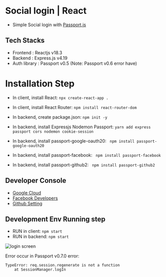 # Social login | React
* Simple Social login with [Passport.js](https://www.passportjs.org/)

## Tech Stacks
* Frontend : Reactjs v18.3
* Backend : Express.js v4.19
* Auth library : Passport v0.5 (Note: Passport v0.6 error have)

# Installation Step
* In client, install React:
``` npx create-react-app . ```
* In client, install React Router:
``` npm install react-router-dom ```

* In backend, create package.json:
``` npm init -y ```
* In backend, install Expressjs Nodemon Passport:
``` yarn add express passport cors nodemon cookie-session ```
* In backend, install passport-google-oauth20:
```  npm install passport-google-oauth20 ```
* In backend, install passport-facebook:
```  npm install passport-facebook ```
* In backend, install passport-github2:
```  npm install passport-github2 ```

## Developer Console
* [Google Cloud](https://console.cloud.google.com/)
* [Facebook Developers](https://developers.facebook.com/)
* [Github Setting](https://github.com/settings/developers)

## Development Env Running step
* RUN in client: ``` npm start ```
* RUN in backend: ``` npm start ```

![login screen](https://github.com/ykmDev/social-login-react/blob/main/social_login.png)

Error occur in Passport v0.7.0
error: 
``` 
TypeError: req.session.regenerate is not a function
    at SessionManager.logIn
```